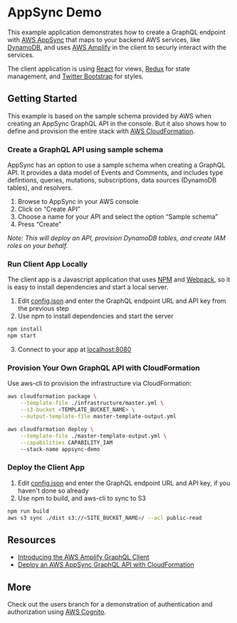 # AppSync Demo

This example application demonstrates how to create a GraphQL endpoint with [AWS AppSync](https://aws.amazon.com/appsync/) that maps to your backend AWS services, like [DynamoDB](https://aws.amazon.com/dynamodb/), and uses [AWS Amplify](https://aws.github.io/aws-amplify/) in the client to securly interact with the services.

The client application is using [React](https://reactjs.org/) for views, [Redux](https://redux.js.org/) for state management, and [Twitter Bootstrap](https://getbootstrap.com/) for styles.

## Getting Started

This example is based on the sample schema provided by AWS when creating an AppSync GraphQL API in the console. But it also shows how to define and provision the entire stack with [AWS CloudFormation](https://aws.amazon.com/cloudformation/).

### Create a GraphQL API using sample schema

AppSync has an option to use a sample schema when creating a GraphQL API.  It provides a data model of Events and Comments, and includes type defintions, queries, mutations, subscriptions, data sources (DynamoDB tables), and resolvers.

1. Browse to AppSync in your AWS console
2. Click on “Create API”
3. Choose a name for your API and select the option “Sample schema”
4. Press “Create”

*Note: This will deploy an API, provision DynamoDB tables, and create IAM roles on your behalf.*

### Run Client App Locally

The client app is a Javascript application that uses [NPM](https://www.npmjs.com/) and [Webpack](https://webpack.js.org/), so it is easy to install dependencies and start a local server.

1. Edit [config.json](./config.json) and enter the GraphQL endpoint URL and API key from the previous step
2. Use npm to install dependencies and start the server
  ```bash
  npm install
  npm start
  ```
3. Connect to your app at [localhost:8080](http://localhost:8080)

### Provision Your Own GraphQL API with CloudFormation

Use aws-cli to provision the infrastructure via CloudFormation:

```bash
aws cloudformation package \
    --template-file ./infrastructure/master.yml \
    --s3-bucket <TEMPLATE_BUCKET_NAME> \
    --output-template-file master-template-output.yml

aws cloudformation deploy \
    --template-file ./master-template-output.yml \
    --capabilities CAPABILITY_IAM
    --stack-name appsync-demo
```

### Deploy the Client App

1. Edit [config.json](./config.json) and enter the GraphQL endpoint URL and API key, if you haven't done so already
2. Use npm to build, and aws-cli to sync to S3
  ```bash
  npm run build
  aws s3 sync ./dist s3://<SITE_BUCKET_NAME>/ --acl public-read
  ```

## Resources

* [Introducing the AWS Amplify GraphQL Client](https://hackernoon.com/introducing-the-aws-amplify-graphql-client-8a1a1e514fde)
* [Deploy an AWS AppSync GraphQL API with CloudFormation](https://read.acloud.guru/deploy-an-aws-appsync-graphql-api-with-amazon-cloudformation-9a783fdd8491)

## More

Check out the users branch for a demonstration of authentication and authorization using [AWS Cognito](https://aws.amazon.com/cognito/).
